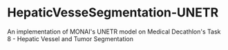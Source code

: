 # HepaticVesseSegmentation-UNETR
 An implementation of MONAI's UNETR model on Medical Decathlon's Task 8 - Hepatic Vessel and Tumor Segmentation
